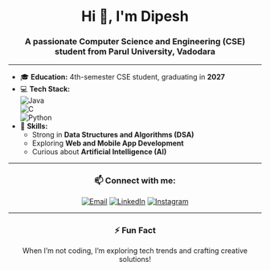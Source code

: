 
<h1 align="center">Hi 👋, I'm Dipesh</h1>
<h3 align="center">A passionate Computer Science and Engineering (CSE) student from Parul University, Vadodara</h3>

---

- 🎓 **Education:** 4th-semester CSE student, graduating in **2027**  
- 💻 **Tech Stack:**  
  ![Java](https://img.shields.io/badge/Java-ED8B00?style=for-the-badge&logo=java&logoColor=white)  
  ![C](https://img.shields.io/badge/C-00599C?style=for-the-badge&logo=c&logoColor=white)  
  ![Python](https://img.shields.io/badge/Python-3776AB?style=for-the-badge&logo=python&logoColor=white)  
- 🚀 **Skills:**  
  - Strong in **Data Structures and Algorithms (DSA)**  
  - Exploring **Web and Mobile App Development**  
  - Curious about **Artificial Intelligence (AI)**  

---

<h3 align="center">📫 Connect with me:</h3>
<p align="center">
  <a href="mailto:pateldipesh26451@gmail.com"><img src="https://img.shields.io/badge/Email-D14836?style=for-the-badge&logo=gmail&logoColor=white" alt="Email"></a>
  <a href="https://www.linkedin.com/in/dipeshpatel6566" target="_blank"><img src="https://img.shields.io/badge/LinkedIn-0A66C2?style=for-the-badge&logo=linkedin&logoColor=white" alt="LinkedIn"></a>
  <a href="https://www.instagram.com/dipesh_patel6566" target="_blank"><img src="https://img.shields.io/badge/Instagram-E4405F?style=for-the-badge&logo=instagram&logoColor=white" alt="Instagram"></a>
</p>

---

<h3 align="center">⚡ Fun Fact</h3>
<p align="center">When I’m not coding, I’m exploring tech trends and crafting creative solutions!</p>
